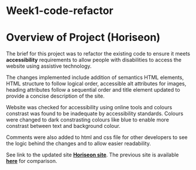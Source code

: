 # Week1-code-refactor

# Overview of Project (Horiseon)

The brief for this project was to refactor the existing code to ensure it meets **accessibility** requirements to allow people with disabilities
to access the website using assistive technology. 

The changes implemented include addition of semantics HTML elements, HTML structure to follow logical order, accessible alt attributes for images,
heading attributes follow a sequential order and title element updated to provide a concise description of the site.

Website was checked for accessibility using online tools and colours constrast was found to be inadequate by accessibility standards. Colours were
changed to dark constrasting colours like blue to enable more constrast between text and background colour.

Comments were also added to html and css file for other developers to see the logic behind the changes and to allow easier readability.


See link to the updated site [**Horiseon site**](https://petergryllis.github.io/Week1-code-refactor/). The previous site is available [**here**](/02-Homework/Assets/01-html-css-git-homework-demo.png) for comparison. 

